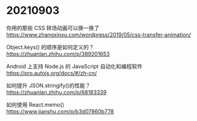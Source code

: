 # 20210903

你用的那些 CSS 转场动画可以换一换了  
https://www.zhangxinxu.com/wordpress/2019/05/css-transfer-animation/

Object.keys() 的顺序是如何定义的？  
https://zhuanlan.zhihu.com/p/389201653

Android 上支持 Node.js 的 JavaScript 自动化和编程软件  
https://pro.autojs.org/docs/#/zh-cn/

如何提升 JSON.stringify()的性能？  
https://zhuanlan.zhihu.com/p/68183339

如何使用 React.memo()  
https://www.jianshu.com/p/b3d07860b778
